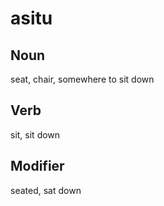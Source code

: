 asitu
===

Noun
---

seat, chair, somewhere to sit down

Verb
---

sit, sit down

Modifier
---

seated, sat down